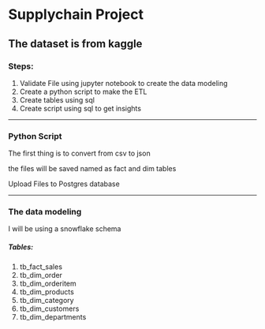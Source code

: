 <h1>Supplychain Project</h1>
<h2>The dataset is from kaggle</h2>
<h3>Steps: </h3>
<ol>
    <li>Validate File using jupyter notebook to create the data modeling</li>
    <li>Create a python script to make the ETL</li>
    <li>Create tables using sql</li>
    <li>Create script using sql to get insights</li>
</ol>
<hr>
<h3>Python Script</h3>
<p>The first thing is to convert from csv to json</p>
<p>the files will be saved named as fact and dim tables</p>
<p>Upload Files to Postgres database</p>
<hr>
<h3>The data modeling</h3>
<p>I will be using a snowflake schema</p>
<h5>Tables:</h5>
<ol>
    <li>tb_fact_sales</li>
    <li>tb_dim_order</li>
    <li>tb_dim_orderitem</li>
    <li>tb_dim_products</li>
    <li>tb_dim_category</li>
    <li>tb_dim_customers</li>
    <li>tb_dim_departments</li>
</ol>
